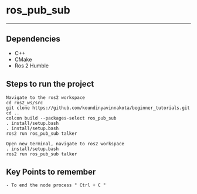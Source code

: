 # ros_pub_sub
---

## Dependencies
- C++ 
- CMake
- Ros 2 Humble


## Steps to run the project
```
Navigate to the ros2 workspace
cd ros2_ws/src
git clone https://github.com/koundinyavinnakota/beginner_tutorials.git
cd ..
colcon build --packages-select ros_pub_sub
. install/setup.bash
. install/setup.bash
ros2 run ros_pub_sub talker

Open new terminal, navigate to ros2 workspace
. install/setup.bash
ros2 run ros_pub_sub talker
```

## Key Points to remember
```
- To end the node process " Ctrl + C "
```
